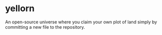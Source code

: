 # yellorn
An open-source universe where you claim your own plot of land simply by committing a new file to the repository.
